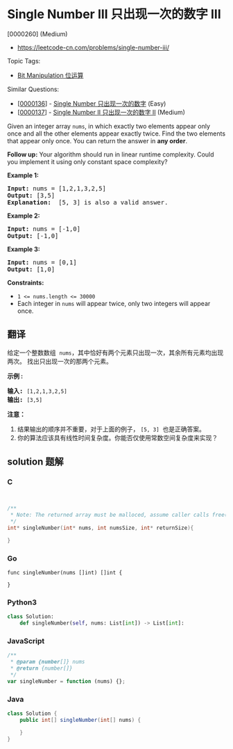 # Single Number III 只出现一次的数字 III

[0000260] (Medium)

- https://leetcode-cn.com/problems/single-number-iii/

Topic Tags:

- [Bit Manipulation 位运算](https://leetcode-cn.com/tag/bit-manipulation/)

Similar Questions:

- [[0000136](https://leetcode-cn.com/problems/single-number/)] - [Single Number 只出现一次的数字](./0000136.single-number.md) (Easy)
- [[0000137](https://leetcode-cn.com/problems/single-number-ii/)] - [Single Number II 只出现一次的数字 II](./0000137.single-number-ii.md) (Medium)

Given an integer array `nums`, in which exactly two elements appear only once and all the other elements appear exactly twice. Find the two elements that appear only once. You can return the answer in **any order**.

**Follow up:** Your algorithm should run in linear runtime complexity. Could you implement it using only constant space complexity?

**Example 1:**

<pre><strong>Input:</strong> nums = [1,2,1,3,2,5]
<strong>Output:</strong> [3,5]
<strong>Explanation: </strong> [5, 3] is also a valid answer.
</pre>

**Example 2:**

<pre><strong>Input:</strong> nums = [-1,0]
<strong>Output:</strong> [-1,0]
</pre>

**Example 3:**

<pre><strong>Input:</strong> nums = [0,1]
<strong>Output:</strong> [1,0]
</pre>

**Constraints:**

- `1 <= nums.length <= 30000`
- Each integer in `nums` will appear twice, only two integers will appear once.

## 翻译

给定一个整数数组  `nums`，其中恰好有两个元素只出现一次，其余所有元素均出现两次。 找出只出现一次的那两个元素。

**示例 :**

<pre><strong>输入:</strong> <code>[1,2,1,3,2,5]</code>
<strong>输出:</strong> <code>[3,5]</code></pre>

**注意：**

1.  结果输出的顺序并不重要，对于上面的例子， `[5, 3]`  也是正确答案。
2.  你的算法应该具有线性时间复杂度。你能否仅使用常数空间复杂度来实现？

## solution 题解

### C

```c


/**
 * Note: The returned array must be malloced, assume caller calls free().
 */
int* singleNumber(int* nums, int numsSize, int* returnSize){

}
```

### Go

```golang
func singleNumber(nums []int) []int {

}
```

### Python3

```python
class Solution:
    def singleNumber(self, nums: List[int]) -> List[int]:
```

### JavaScript

```javascript
/**
 * @param {number[]} nums
 * @return {number[]}
 */
var singleNumber = function (nums) {};
```

### Java

```java
class Solution {
    public int[] singleNumber(int[] nums) {

    }
}
```
